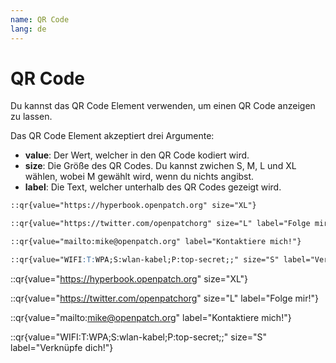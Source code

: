 ```yaml
---
name: QR Code
lang: de
---
```


# QR Code

Du kannst das QR Code Element verwenden, um einen QR Code anzeigen zu lassen.

Das QR Code Element akzeptiert drei Argumente:

- **value**: Der Wert, welcher in den QR Code kodiert wird.
- **size**: Die Größe des QR Codes. Du kannst zwichen S, M, L und XL wählen, wobei M gewählt wird, wenn du nichts angibst.
- **label**: Die Text, welcher unterhalb des QR Codes gezeigt wird.

```md
::qr{value="https://hyperbook.openpatch.org" size="XL"}

::qr{value="https://twitter.com/openpatchorg" size="L" label="Folge mir!"}

::qr{value="mailto:mike@openpatch.org" label="Kontaktiere mich!"}

::qr{value="WIFI:T:WPA;S:wlan-kabel;P:top-secret;;" size="S" label="Verknüpfe dich!"}
```

::qr{value="https://hyperbook.openpatch.org" size="XL"}

::qr{value="https://twitter.com/openpatchorg" size="L" label="Folge mir!"}

::qr{value="mailto:mike@openpatch.org" label="Kontaktiere mich!"}

::qr{value="WIFI:T:WPA;S:wlan-kabel;P:top-secret;;" size="S" label="Verknüpfe dich!"}
